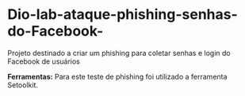 # Dio-lab-ataque-phishing-senhas-do-Facebook-
Projeto destinado a criar um phishing para coletar senhas e login do Facebook de usuários

**Ferramentas:**
Para este teste de phishing foi utilizado a ferramenta Setoolkit.

